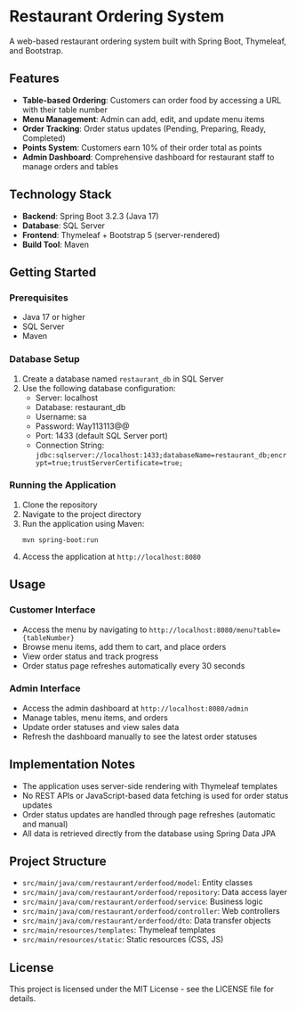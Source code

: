 # Restaurant Ordering System

A web-based restaurant ordering system built with Spring Boot, Thymeleaf, and Bootstrap.

## Features

- **Table-based Ordering**: Customers can order food by accessing a URL with their table number
- **Menu Management**: Admin can add, edit, and update menu items
- **Order Tracking**: Order status updates (Pending, Preparing, Ready, Completed)
- **Points System**: Customers earn 10% of their order total as points
- **Admin Dashboard**: Comprehensive dashboard for restaurant staff to manage orders and tables

## Technology Stack

- **Backend**: Spring Boot 3.2.3 (Java 17)
- **Database**: SQL Server
- **Frontend**: Thymeleaf + Bootstrap 5 (server-rendered)
- **Build Tool**: Maven

## Getting Started

### Prerequisites

- Java 17 or higher
- SQL Server
- Maven

### Database Setup

1. Create a database named `restaurant_db` in SQL Server
2. Use the following database configuration:
   - Server: localhost
   - Database: restaurant_db
   - Username: sa
   - Password: Way113113@@
   - Port: 1433 (default SQL Server port)
   - Connection String: `jdbc:sqlserver://localhost:1433;databaseName=restaurant_db;encrypt=true;trustServerCertificate=true;`

### Running the Application

1. Clone the repository
2. Navigate to the project directory
3. Run the application using Maven:
   ```
   mvn spring-boot:run
   ```
4. Access the application at `http://localhost:8080`

## Usage

### Customer Interface

- Access the menu by navigating to `http://localhost:8080/menu?table={tableNumber}`
- Browse menu items, add them to cart, and place orders
- View order status and track progress
- Order status page refreshes automatically every 30 seconds

### Admin Interface

- Access the admin dashboard at `http://localhost:8080/admin`
- Manage tables, menu items, and orders
- Update order statuses and view sales data
- Refresh the dashboard manually to see the latest order statuses

## Implementation Notes

- The application uses server-side rendering with Thymeleaf templates
- No REST APIs or JavaScript-based data fetching is used for order status updates
- Order status updates are handled through page refreshes (automatic and manual)
- All data is retrieved directly from the database using Spring Data JPA

## Project Structure

- `src/main/java/com/restaurant/orderfood/model`: Entity classes
- `src/main/java/com/restaurant/orderfood/repository`: Data access layer
- `src/main/java/com/restaurant/orderfood/service`: Business logic
- `src/main/java/com/restaurant/orderfood/controller`: Web controllers
- `src/main/java/com/restaurant/orderfood/dto`: Data transfer objects
- `src/main/resources/templates`: Thymeleaf templates
- `src/main/resources/static`: Static resources (CSS, JS)

## License

This project is licensed under the MIT License - see the LICENSE file for details.
